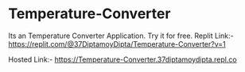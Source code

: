 # Temperature-Converter
Its an Temperature Converter Application. Try it for free.
Replit Link:- https://replit.com/@37DiptamoyDipta/Temperature-Converter?v=1


Hosted Link:- https://Temperature-Converter.37diptamoydipta.repl.co
